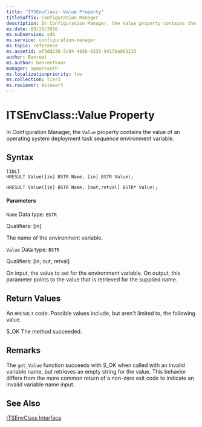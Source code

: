 ```yaml
---
title: "ITSEnvClass::Value Property"
titleSuffix: Configuration Manager
description: In Configuration Manager, the Value property contains the value of an operating system deployment task sequence environment variable.
ms.date: 09/20/2016
ms.subservice: sdk
ms.service: configuration-manager
ms.topic: reference
ms.assetid: af3dd230-5c84-485b-8335-9417ba863215
author: Banreet
ms.author: banreetkaur
manager: apoorvseth
ms.localizationpriority: low
ms.collection: tier3
ms.reviewer: mstewart
---
```

# ITSEnvClass::Value Property
In Configuration Manager, the `Value` property contains the value of an operating system deployment task sequence environment variable.

## Syntax

```
[IDL]
HRESULT Value([in] BSTR Name, [in] BSTR Value);

HRESULT Value([in] BSTR Name, [out,retval] BSTR* Value);
```

#### Parameters
 `Name`
 Data type: `BSTR`

 Qualifiers: [in]

 The name of the environment variable.

 `Value`
 Data type: `BSTR`

 Qualifiers: [in; out, retval]

 On input, the value to set for the environment variable. On output, this parameter points to the value that is retrieved for the supplied name.

## Return Values
 An `HRESULT` code. Possible values include, but aren't limited to, the following value.

 S_OK
 The method succeeded.

## Remarks
 The `get_Value` function succeeds with S_OK when called with an invalid variable name, but retrieves an empty string for the value. This behavior differs from the more common return of a non-zero exit code to indicate an invalid variable name input.

## See Also
 [ITSEnvClass Interface](../../../../../develop/reference/core/clients/client-classes/itsenvclass-interface.md)
